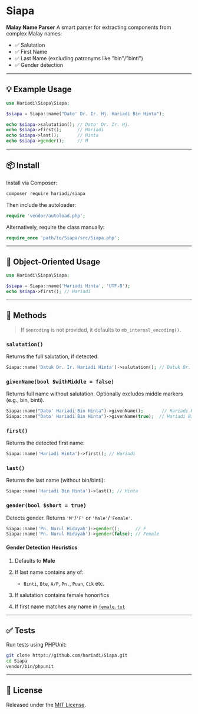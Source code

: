 # Siapa&#x20;

**Malay Name Parser**
A smart parser for extracting components from complex Malay names:

* ✅ Salutation
* ✅ First Name
* ✅ Last Name (excluding patronyms like "bin"/"binti")
* ✅ Gender detection

---

## 💡 Example Usage

```php
use Hariadi\Siapa\Siapa;

$siapa = Siapa::name("Dato' Dr. Ir. Hj. Hariadi Bin Hinta");

echo $siapa->salutation(); // Dato' Dr. Ir. Hj.
echo $siapa->first();      // Hariadi
echo $siapa->last();       // Hinta
echo $siapa->gender();     // M
```

---

## 📦 Install

Install via Composer:

```bash
composer require hariadi/siapa
```

Then include the autoloader:

```php
require 'vendor/autoload.php';
```

Alternatively, require the class manually:

```php
require_once 'path/to/Siapa/src/Siapa.php';
```

---

## 🧱 Object-Oriented Usage

```php
use Hariadi\Siapa\Siapa;

$siapa = Siapa::name('Hariadi Hinta', 'UTF-8');
echo $siapa->first(); // Hariadi
```

---

## 🧪 Methods

> If `$encoding` is not provided, it defaults to `mb_internal_encoding()`.

### `salutation()`

Returns the full salutation, if detected.

```php
Siapa::name('Datuk Dr. Ir. Hariadi Hinta')->salutation(); // Datuk Dr. Ir.
```

### `givenName(bool $withMiddle = false)`

Returns full name without salutation. Optionally excludes middle markers (e.g., bin, binti).

```php
Siapa::name("Dato' Hariadi Bin Hinta")->givenName();       // Hariadi Hinta
Siapa::name("Dato' Hariadi Bin Hinta")->givenName(true);  // Hariadi Bin Hinta
```

### `first()`

Returns the detected first name:

```php
Siapa::name('Hariadi Hinta')->first(); // Hariadi
```

### `last()`

Returns the last name (without bin/binti):

```php
Siapa::name('Hariadi Bin Hinta')->last(); // Hinta
```

### `gender(bool $short = true)`

Detects gender. Returns `'M'`/`'F'` or `'Male'`/`'Female'`.

```php
Siapa::name('Pn. Nurul Hidayah')->gender();      // F
Siapa::name('Pn. Nurul Hidayah')->gender(false); // Female
```

#### Gender Detection Heuristics

1. Defaults to **Male**
2. If last name contains any of:

   * `Binti`, `Bte`, `A/P`, `Pn.`, `Puan`, `Cik` etc.
3. If salutation contains female honorifics
4. If first name matches any name in [`female.txt`](src/Data/female.txt)

---

## ✅ Tests

Run tests using PHPUnit:

```bash
git clone https://github.com/hariadi/Siapa.git
cd Siapa
vendor/bin/phpunit
```

---

## 📄 License

Released under the [MIT License](LICENSE.txt).
